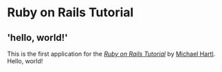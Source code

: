 # Ruby on Rails Tutorial

## 'hello, world!'

This is the first application for the [*Ruby on Rails Tutorial*](https://www.railstutorial.org/) by [Michael Hartl](https://michaelhartl.com/). Hello, world!
  